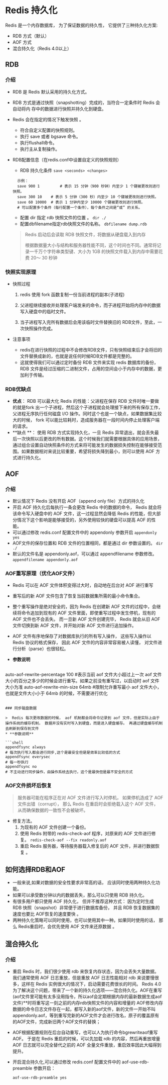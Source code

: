 #   Redis 持久化

  Redis 是一个内存数据库， 为了保证数据的持久性， 它提供了三种持久化方案:

* RDB 方式（默认）
* AOF 方式  
* 混合持久化（Redis 4.0以上）

## RDB

### 介绍

* RDB 是 Redis 默认采用的持久化方式。

* RDB 方式是通过快照（snapshotting）完成的，当符合一定条件时 Redis 会自动将内
  存中的数据进行快照并持久化到硬盘。
  
* Redis 会在指定的情况下触发快照 。
   * 符合自定义配置的快照规则。
   * 执行 save 或者 bgsave 命令。
   * 执行flushall命令。
   * 执行主从复制操作。
   
*  RDB配置信息（在redis.conf中设置自定义的快照规则）
   
   *   RDB 持久化条件  `save <seconds> <changes>`
   
   ```shell
     示例：
     save 900 1 		# 表示 15 分钟（900 秒钟）内至少 1 个键被更改则进行快照。
     save 300 10 	# 表示 5 分钟（300 秒）内至少 10 个键被更改则进行快照。
     save 60 10000 	# 表示 1 分钟内至少 10000 个键被更改则进行快照。
     # 可以配置多个条件（每行配置一个条件），每个条件之间是“或” 的关系。
   ```
   
   *   配置 dir 指定 rdb 快照文件的位置 。
     `dir ./  `
   * 配置dbfilename指定rdb快照文件的名称。
     `dbfilename dump.rdb`
   >  Redis 启动后会读取 RDB 快照文件，将数据从硬盘载入到内存 
   >
   >  根据数据量大小与结构和服务器性能不同，这个时间也不同。通常将记录一千万个字符串类型键、大小为 1GB 的快照文件载入到内存中需要花费 20～ 30 秒钟  

### 快照实现原理

* 快照过程

   1. redis 使用 fork 函数复制一份当前进程的副本(子进程)
   
   2. 父进程继续接收并处理客户端发来的命令，而子进程开始将内存中的数据写入硬盘中的临时文件。
   
   3. 当子进程写入完所有数据后会用该临时文件替换旧的 RDB文件，至此，一次快照操作完成。  
   
* 注意事项
  *   redis在进行快照的过程中不会修改RDB文件，只有快照结束后才会将旧的文件替换成新的，也就是说任何时候RDB文件都是完整的。  
  *   这就使得我们可以通过定时备份 RDB 文件来实现 redis 数据库的备份， RDB 文件是经过压缩的二进制文件，占用的空间会小于内存中的数据，更加利于传输。  
  

### RDB优缺点

* **优点**：  RDB 可以最大化 Redis 的性能：父进程在保存 RDB 文件时唯一要做的就是fork 出一个子进程，然后这个子进程就会处理接下来的所有保存工作，父进程无序执行任何磁盘 I/O 操作。同时这个也是一个缺点，如果数据集比较大的时候， fork 可以能比较耗时，造成服务器在一段时间内停止处理客户端的请求。
* **缺点 **：  使用 RDB 方式实现持久化，一旦 Redis 异常退出，就会丢失最后一次快照以后更改的所有数据。这个时候我们就需要根据具体的应用场景，通过组合设置自动快照条件的方式来将可能发生的数据损失控制在能够接受范围。如果数据相对来说比较重要，希望将损失降到最小，则可以使用 AOF 方式进行持久化。   

## AOF

### 介绍

* 默认情况下 Redis 没有开启 AOF（append only file）方式的持久化
* 开启 AOF 持久化后每执行一条会更改 Redis 中的数据的命令， Redis 就会将该命令写入硬盘中的 AOF 文件，这一过程显然会降低 Redis 的性能，但大部分情况下这个影响是能够接受的，另外使用较快的硬盘可以提高 AOF 的性能。
* 可以通过修改 redis.conf 配置文件中的 appendonly 参数开启
   `appendonly yes`
* AOF文件的保存位置和 RDB 文件的位置相同，都是通过 dir 参数设置的。
   `dir ./`
* 默认的文件名是 appendonly.aof，可以通过 appendfilename 参数修改。
   `appendfilename appendonly.aof`

### AOF重写原理（优化AOF文件）

* Redis 可以在 AOF 文件体积变得过大时，自动地在后台对 AOF 进行重写

* 重写后的新 AOF 文件包含了恢复当前数据集所需的最小命令集合。

* 整个重写操作是绝对安全的，因为 Redis 在创建新 AOF 文件的过程中，会继续将命令追加到现有的 AOF 文件里面，即使重写过程中发生停机，现有的 AOF 文件也不会丢失。 而一旦新 AOF 文件创建完毕， Redis 就会从旧 AOF 文件切换到新 AOF 文件，并开始对新 AOF 文件进行追加操作。

* AOF 文件有序地保存了对数据库执行的所有写入操作， 这些写入操作以 Redis 协议的格式保存， 因此 AOF 文件的内容非常容易被人读懂， 对文件进行分析（parse）也很轻松。

* **参数说明**

   ```shell
auto-aof-rewrite-percentage 100 
   #表示当前 aof 文件大小超过上一次 aof 文件大小的百分之多少的时候会进行重写。如果之前没有重写过，以启动时 aof 文件大小为准
   auto-aof-rewrite-min-size 64mb 
   #限制允许重写最小 aof 文件大小，也就是文件大小小于 64mb 的时候，不需要进行优化
   ```

### 同步磁盘数据

   >  Redis 每次更改数据的时候， aof 机制都会将命令记录到 aof 文件，但是实际上由于操作系统的缓存机制， 数据并没有实时写入到硬盘，而是进入硬盘缓存。 再通过硬盘缓存机制去刷新到保存到文件
* **参数说明**

   ```shell
   appendfsync always 
   # 每次执行写入都会进行同步,这个是最安全但是是效率比较低的方式
   appendfsync everysec 
   # 每一秒执行
   appendfsync no 
   # 不主动进行同步操作，由操作系统去执行，这个是最快但是最不安全的方式
   ```

### AOF文件损坏后恢复

   >  服务器可能在程序正在对 AOF 文件进行写入时停机， 如果停机造成了 AOF 文件出错（corrupt）， 那么 Redis 在重启时会拒绝载入这个 AOF 文件， 从而确保数据的一致性不会被破坏。  

* 修复方法。
   1.  为现有的 AOF 文件创建一个备份。
   2.  使用 Redis 附带的 redis-check-aof 程序，对原来的 AOF 文件进行修复。
      `redis-check-aof --fix readonly.aof `
   3.  重启 Redis 服务器，等待服务器载入修复后的 AOF 文件，并进行数据恢复 。 
   

## 如何选择RDB和AOF

* 一般来说,如果对数据的安全性要求非常高的话， 应该同时使用两种持久化功能。
* 如果可以承受数分钟以内的数据丢失，那么可以只使用 RDB 持久化。
* 有很多用户都只使用 AOF 持久化， 但并不推荐这种方式： 因为定时生成 RDB 快照（snapshot）非常便于进行数据库备份， 并且 RDB 恢复数据集的速度也要比 AOF恢复的速度要快 。
* 两种持久化策略可以同时使用，也可以使用其中一种。如果同时使用的话， 那么 Redis重启时，会优先使用 AOF 文件来还原数据 。

## 混合持久化

### 介绍

* 重启 Redis 时，我们很少使用 rdb 来恢复内存状态，因为会丢失大量数据。我们通常使用 AOF 日志重放，但是重放 AOF 日志性能相对 rdb 来说要慢很多，这样在 Redis 实例很大的情况下，启动需要花费很长的时间。 Redis 4.0 为了解决这个问题，带来了一个新的持久化选项——混合持久化。AOF在重写(aof文件里可能有太多没用指令，所以aof会定期根据内存的最新数据生成aof文件)**时将重写这一刻之前的内存rdb快照文件的内容和增量的 AOF修改内存数据的命令日志文件存在一起，都写入新的aof文件，新的文件一开始不叫appendonly.aof，等到重写完新的AOF文件才会进行改名，原子的覆盖原有的AOF文件，完成新旧两个AOF文件的替换；

* AOF根据配置规则在后台自动重写，也可以人为执行命令bgrewriteaof重写AOF。 于是在 Redis 重启的时候，可以先加载 rdb 的内容，然后再重放增量 AOF 日志就可以完全替代之前的 AOF 全量文件重放，重启效率因此大幅得到提升。

* 开启混合持久化,可以通过修改 redis.conf 配置文件中的 aof-use-rdb-preamble 参数开启：

   `aof-use-rdb-preamble yes`

